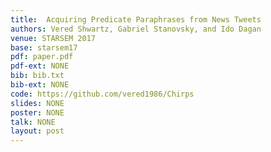 ```yaml
---
title:  Acquiring Predicate Paraphrases from News Tweets
authors: Vered Shwartz, Gabriel Stanovsky, and Ido Dagan
venue: STARSEM 2017
base: starsem17
pdf: paper.pdf
pdf-ext: NONE
bib: bib.txt
bib-ext: NONE
code: https://github.com/vered1986/Chirps
slides: NONE
poster: NONE
talk: NONE
layout: post
---
```

